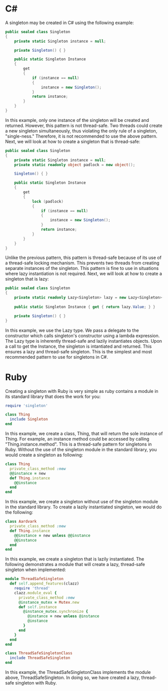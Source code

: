 # C#
A singleton may be created in C# using the following example:
```c#
public sealed class Singleton
{
    private static Singleton instance = null;

    private Singleton() { }

    public static Singleton Instance
    {
        get
        {
            if (instance == null)
            {
                instance = new Singleton();
            }
            return instance;
        }
    }
}
```
In this example, only one instance of the singleton will be created and returned.  However, this pattern is not thread-safe.  Two threads could create a new singleton simultaneously, thus violating the only rule of a singleton, "single-ness."  Therefore, it is not recommended to use the above pattern.  Next, we will look at how to create a singleton that is thread-safe:
```c#
public sealed class Singleton
{
    private static Singleton instance = null;
    private static readonly object padlock = new object();

    Singleton() { }

    public static Singleton Instance
    {
        get
        {
            lock (padlock)
            {
                if (instance == null)
                {
                    instance = new Singleton();
                }
                return instance;
            }
        }
    }
}
```
Unlike the previous pattern, this pattern is thread-safe because of its use of a thread-safe locking mechanism.  This prevents two threads from creating separate instances of the singleton.  This pattern is fine to use in situations where lazy instantiation is not required.  Next, we will look at how to create a singleton that is lazy:
```c#
public sealed class Singleton
{
    private static readonly Lazy<Singleton> lazy = new Lazy<Singleton>(() => new Singleton());
    
    public static Singleton Instance { get { return lazy.Value; } }

    private Singleton() { }
}
```
In this example, we use the Lazy type.  We pass a delegate to the constructor which calls singleton's constructor using a lambda expression.  The Lazy type is inherently thread-safe and lazily instantiates objects.  Upon a call to get the Instance, the singleton is intantiated and returned.  This ensures a lazy and thread-safe singleton.  This is the simplest and most recommended pattern to use for singletons in C#.

# Ruby
Creating a singleton with Ruby is very simple as ruby contains a module in its standard library that does the work for you:
```ruby
require 'singleton'

class Thing
  include Singleton
end
```
In this example, we create a class, Thing, that will return the sole instance of Thing.  For example, an instance method could be accessed by calling "Thing.instance.method".  This is a thread-safe pattern for singletons in Ruby.  Without the use of the singleton module in the standard library, you would create a singleton as following:
```ruby
class Thing
  private_class_method :new
  @@instance = new
  def Thing.instance
    @@instance
  end
end
```
In this example, we create a singleton without use of the singleton module in the standard library.  To create a lazily instantiated singleton, we would do the following:
```ruby
class Aardvark
  private_class_method :new
  def Thing.instance
    @@instance = new unless @@instance
    @@instance
  end
end
```
In this example, we create a singleton that is lazily instantiated. The following demonstrates a module that will create a lazy, thread-safe singleton when implemented:
```ruby
module ThreadSafeSingleton
  def self.append_features(clazz)
    require 'thread'
    clazz.module_eval { 
      private_class_method :new
      @instance_mutex = Mutex.new
      def self.instance 
        @instance_mutex.synchronize {
          @instance = new unless @instance
          @instance
        }
      end
    }
  end
end

class ThreadSafeSingletonClass
  include ThreadSafeSingleton
end
```
In this example, the ThreadSafeSingletonClass implements the module above, ThreadSafeSingleton.  In doing so, we have created a lazy, thread-safe singleton with Ruby.
